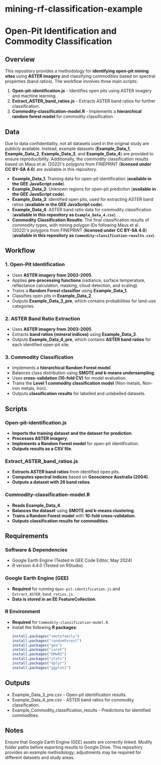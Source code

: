 # mining-rf-classification-example

# Open-Pit Identification and Commodity Classification

## Overview

This repository provides a methodology for **identifying open-pit mining sites** using **ASTER imagery** and classifying commodities based on spectral properties (band ratios). The workflow involves three main scripts:

1. **Open-pit-identification.js** - Identifies open pits using ASTER imagery and machine learning.
2. **Extract_ASTER_band_ratios.js** - Extracts ASTER band ratios for further classification.
3. **Commodity-classification-model.R** - Implements a **hierarchical random forest model** for commodity classification.

## Data

Due to data confidentiality, not all datasets used in the original study are publicly available. Instead, example datasets (**Example_Data_1**, **Example_Data_2**, **Example_Data_3**, and **Example_Data_4**) are provided to ensure reproducibility. Additionally, the commodity classification results based on Maus et al. (2022)'s polygons from FINEPRINT (**licensed under CC BY-SA 4.0**) are available in this repository.

- **Example_Data_1**: Training data for open-pit identification (**available in the GEE JavaScript code**).
- **Example_Data_2**: Unknown regions for open-pit prediction (**available in the GEE JavaScript code**).
- **Example_Data_3**: Identified open pits, used for extracting ASTER band ratios (**available in the GEE JavaScript code**).
- **Example_Data_4**: ASTER band ratio data for commodity classification (**available in this repository as `Example_Data_4.csv`**).
- **Commodity Classification Results**: The final classification results of commodity types, with mining polygon IDs following Maus et al. (2022)'s polygons from FINEPRINT (**licensed under CC BY-SA 4.0**) (**available in this repository as `Commodity-classification-results.csv`**).

## Workflow

### 1. Open-Pit Identification

- Uses **ASTER imagery from 2003-2005**.
- Applies **pre-processing functions** (radiance, surface temperature, reflectance calculation, masking, cloud detection, and scaling).
- Trains a **Random Forest classifier** using **Example_Data_1**.
- Classifies open pits in **Example_Data_2**.
- Outputs **Example_Data_3_pre**, which contains probabilities for land-use categories.

### 2. ASTER Band Ratio Extraction

- Uses **ASTER imagery from 2003-2005**.
- Extracts **band ratios (mineral indices)** using **Example_Data_3**.
- Outputs **Example_Data_4_pre**, which contains **ASTER band ratios** for each identified open-pit site.

### 3. Commodity Classification

- Implements a **hierarchical Random Forest model**.
- Balances class distribution using **SMOTE and k-means undersampling**.
- Uses **cross-validation (10-fold CV)** for model evaluation.
- Trains the **Level 1 commodity classification model** (Non-metals, Non-iron metals, Iron).
- Outputs **classification results** for labelled and unlabelled datasets.

## Scripts

### **Open-pit-identification.js**

- **Imports the training dataset and the dataset for prediction**.
- **Processes ASTER imagery**.
- **Implements a Random Forest model** for open-pit identification.
- **Outputs results as a CSV file**.

### **Extract_ASTER_band_ratios.js**

- **Extracts ASTER band ratios** from identified open pits.
- **Computes spectral indices** based on **Geoscience Australia (2004)**.
- **Outputs a dataset with 26 band ratios**.

### **Commodity-classification-model.R**

- **Reads Example_Data_4**.
- **Balances the dataset** using **SMOTE and k-means clustering**.
- **Trains a Random Forest model** with **10-fold cross-validation**.
- **Outputs classification results for commodities**.

## Requirements

### **Software & Dependencies**
- Google Earth Engine (Tested in GEE Code Editor, May 2024)
- R version 4.4.0 (Tested on RStudio)
  
### **Google Earth Engine (GEE)**
- **Required** for running `Open-pit-identification.js` and `Extract_ASTER_band_ratios.js`.
- **Data is stored in an EE FeatureCollection**.
  
### **R Environment**
- **Required** for `Commodity-classification-model.R`.
- Install the following **R packages**:
  ```r
  install.packages("smotefamily")
  install.packages("randomForest")
  install.packages("gee")
  install.packages("caret")
  install.packages("DMwR2")
  install.packages("stats")
  install.packages("dplyr")
  install.packages("ggplot2")
  
## Outputs
- Example_Data_3_pre.csv - Open-pit identification results.
- Example_Data_4_pre.csv - ASTER band ratios for commodity classification.
- Example_Commodity_classification_results - Predictions for identified commodities.

## Notes
  Ensure that Google Earth Engine (GEE) assets are correctly linked.
  Modify folder paths before exporting results to Google Drive.
  This repository provides an example methodology; adjustments may be required for different datasets and study areas.
